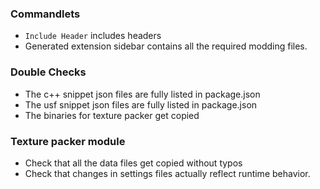 ### Commandlets

- `Include Header` includes headers
- Generated extension sidebar contains all the required modding files.

### Double Checks

- The c++ snippet json files are fully listed in package.json
- The usf snippet json files are fully listed in package.json
- The binaries for texture packer get copied

### Texture packer module

- Check that all the data files get copied without typos
- Check that changes in settings files actually reflect runtime behavior.
